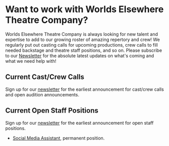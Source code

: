 # Want to work with Worlds Elsewhere Theatre Company?

Worlds Elsewhere Theatre Company is always looking for new talent and expertise to add to our growing roster of amazing repertory and crew! We regularly put out casting calls for upcoming productions, crew calls to fill needed backstage and theatre staff positions, and so on. Please subscribe to our [Newsletter][newsletter] for the absolute latest updates on what's coming and what we need help with!

[newsletter]: <{{ site.social.news.url }}> "{{ site.social.news.title }}"

## Current Cast/Crew Calls

Sign up for our [newsletter] for the earliest announcement for cast/crew calls and open audition announcements.

## Current Open Staff Positions

Sign up for our [newsletter] for the earliest announcement for open staff positions.

- [Social Media Assistant](./social-media-assistant), permanent position.

